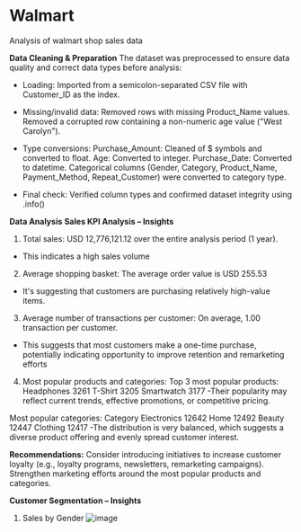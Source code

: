 # Walmart
Analysis of walmart shop sales data



**Data Cleaning & Preparation**
The dataset was preprocessed to ensure data quality and correct data types before analysis:
-  Loading: Imported from a semicolon-separated CSV file with Customer_ID as the index.

- Missing/invalid data:
Removed rows with missing Product_Name values.
Removed a corrupted row containing a non-numeric age value ("West Carolyn").

- Type conversions:
Purchase_Amount: Cleaned of $ symbols and converted to float.
Age: Converted to integer.
Purchase_Date: Converted to datetime.
Categorical columns (Gender, Category, Product_Name, Payment_Method, Repeat_Customer) were converted to category type.

- Final check: Verified column types and confirmed dataset integrity using .info()



__Data Analysis__
**Sales KPI Analysis – Insights**

1. Total sales:
   USD 12,776,121.12 over the entire analysis period (1 year).
- This indicates a high sales volume 

   
2. Average shopping basket:
   The average order value is USD 255.53
- It's suggesting that customers are purchasing relatively high-value items.

3. Average number of transactions per customer:
   On average, 1.00 transaction per customer.
- This suggests that most customers make a one-time purchase, potentially indicating opportunity to improve retention and remarketing efforts

4. Most popular products and categories:
 Top 3 most popular products:
Headphones    3261
T-Shirt       3205
Smartwatch    3177
-Their popularity may reflect current trends, effective promotions, or competitive pricing.

Most popular categories:
 Category
Electronics    12642
Home           12492
Beauty         12447
Clothing       12417
-The distribution is very balanced, which suggests a diverse product offering and evenly spread customer interest.

**Recommendations:**
Consider introducing initiatives to increase customer loyalty (e.g., loyalty programs, newsletters, remarketing campaigns).
Strengthen marketing efforts around the most popular products and categories.



**Customer Segmentation – Insights**

1. Sales by Gender
![image](https://github.com/user-attachments/assets/d8bd2c39-74ef-4f43-b6c3-8e2e564b628c)

